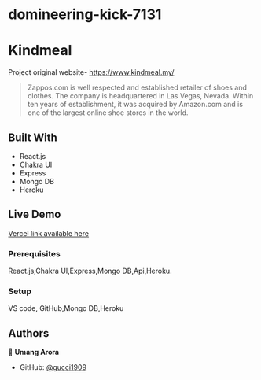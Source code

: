  # domineering-kick-7131

# Kindmeal

Project original website- https://www.kindmeal.my/
>Zappos.com is well respected and established retailer of shoes and clothes. The company is headquartered in Las Vegas, Nevada. Within ten years of establishment, it was acquired by Amazon.com and is one of the largest online shoe stores in the world.

## Built With

- React.js
- Chakra UI
- Express
- Mongo DB
- Heroku

## Live Demo 

[Vercel link available here](https://domineering-kick-7131.vercel.app/)





### Prerequisites
React.js,Chakra UI,Express,Mongo DB,Api,Heroku.

### Setup
VS code,
GitHub,Mongo DB,Heroku





## Authors

👤 **Umang Arora**

- GitHub: [@gucci1909](https://github.com/gucci1909)
